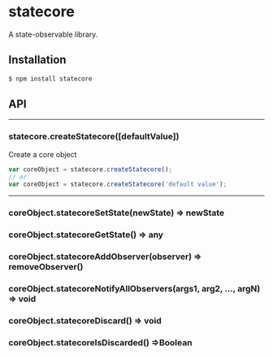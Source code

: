 # statecore
A state-observable library.

## Installation

```bash
$ npm install statecore
```

## API

----------

### statecore.<strong>createStatecore([defaultValue])</strong>

Create a core object

```JavaScript
var coreObject = statecore.createStatecore();
// or
var coreObject = statecore.createStatecore('default value');
```

----------
### coreObject.<strong>statecoreSetState(newState)</strong> => newState
### coreObject.<strong>statecoreGetState()</strong> => any
### coreObject.<strong>statecoreAddObserver(observer)</strong> => removeObserver()
### coreObject.<strong>statecoreNotifyAllObservers(args1, arg2, ..., argN)</strong> => void
### coreObject.<strong>statecoreDiscard()</strong> => void
### coreObject.<strong>statecoreIsDiscarded()</strong> =>Boolean
